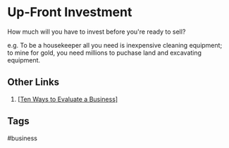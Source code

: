 # Up-Front Investment

How much will you have to invest before you're ready to sell?

e.g. To be a housekeeper all you need is inexpensive cleaning equipment; to mine for gold, you need millions to puchase land and excavating equipment.  

## Other Links
1. [\[Ten Ways to Evaluate a Business\]](../202203182053)  

## Tags
#business
